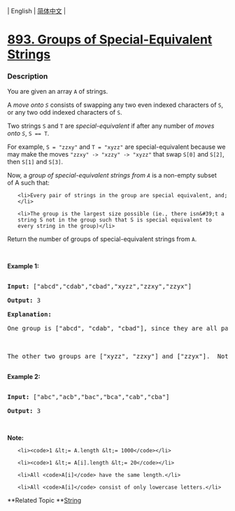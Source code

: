 | English | [简体中文](README.md) |

# [893. Groups of Special-Equivalent Strings](https://leetcode-cn.com/problems/groups-of-special-equivalent-strings)
 ### Description
<p>You are given an array <code>A</code> of strings.</p>

<p>A <em>move&nbsp;onto <code>S</code></em> consists of swapping any two even indexed characters of <code>S</code>, or any two odd indexed characters of <code>S</code>.</p>

<p>Two strings <code>S</code> and <code>T</code> are&nbsp;<em>special-equivalent</em>&nbsp;if after any number of <em>moves onto <code>S</code></em>, <code>S == T</code>.</p>

<p>For example, <code>S = &quot;zzxy&quot;</code> and <code>T = &quot;xyzz&quot;</code> are special-equivalent because we may make the moves <code>&quot;zzxy&quot; -&gt; &quot;xzzy&quot; -&gt; &quot;xyzz&quot;</code>&nbsp;that swap <code>S[0]</code> and <code>S[2]</code>, then <code>S[1]</code> and <code>S[3]</code>.</p>

<p>Now, a <em>group of special-equivalent strings from <code>A</code></em>&nbsp;is a non-empty subset of&nbsp;A such that:</p>

<ol>
	<li>Every pair of strings in the group are special equivalent, and;</li>
	<li>The group is the largest size possible (ie., there isn&#39;t a string S not in the group such that S is special equivalent to every string in the group)</li>
</ol>

<p>Return the number of groups of special-equivalent strings from <code>A</code>.</p>

<div>&nbsp;</div>

<div>
<p><strong>Example 1:</strong></p>

<pre>
<strong>Input: </strong><span id="example-input-1-1">[&quot;abcd&quot;,&quot;cdab&quot;,&quot;cbad&quot;,&quot;xyzz&quot;,&quot;zzxy&quot;,&quot;zzyx&quot;]</span>
<strong>Output: </strong><span id="example-output-1">3</span>
<strong>Explanation: </strong>
One group is [&quot;abcd&quot;, &quot;cdab&quot;, &quot;cbad&quot;], since they are all pairwise special equivalent, and none of the other strings are all pairwise special equivalent to these.

The other two groups are [&quot;xyzz&quot;, &quot;zzxy&quot;] and [&quot;zzyx&quot;].  Note that in particular, &quot;zzxy&quot; is not special equivalent to &quot;zzyx&quot;.
</pre>

<div>
<p><strong>Example 2:</strong></p>

<pre>
<strong>Input: </strong><span id="example-input-2-1">[&quot;abc&quot;,&quot;acb&quot;,&quot;bac&quot;,&quot;bca&quot;,&quot;cab&quot;,&quot;cba&quot;]</span>
<strong>Output: </strong><span id="example-output-2">3</span></pre>

<p>&nbsp;</p>
</div>
</div>

<div>
<div>
<div>
<div>
<p><strong>Note:</strong></p>

<ul>
	<li><code>1 &lt;= A.length &lt;= 1000</code></li>
	<li><code>1 &lt;= A[i].length &lt;= 20</code></li>
	<li>All <code>A[i]</code> have the same length.</li>
	<li>All <code>A[i]</code> consist of only lowercase letters.</li>
</ul>
</div>
</div>
</div>
</div>

**Related Topic	**[String](https://leetcode-cn.com/tag/string) 
